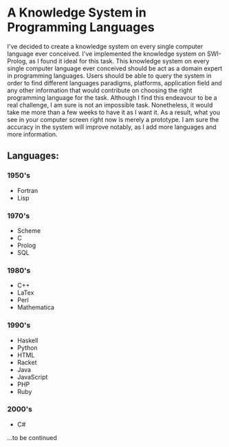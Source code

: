 <h1>A Knowledge System in Programming Languages</h1>

I've decided to create a knowledge system on every single computer language ever
conceived. I've implemented the knowledge system on SWI-Prolog, as I found it ideal for this task. This knowledge
system on every single computer language ever conceived should be act as a domain expert in
programming languages. Users should be able to query the system in order to find different languages
paradigms, platforms, application field and any other information that would contribute on choosing
the right programming language for the task.
Although I find this endeavour to be a real challenge, I am sure is not an impossible task. Nonetheless,
it would take me more than a few weeks to have it as I want it. As a result, what you see in your
computer screen right now is merely a prototype. I am sure the accuracy in the system will improve
notably, as I add more languages and more information.

<h2>Languages: </h2>

<h3>1950's</h3>
<ul>
  <li>Fortran</li>
  <li>Lisp</li>
</ul>

<h3>1970's</h3>
<ul>
  <li>Scheme</li>
  <li>C</li>
  <li>Prolog</li>
  <li>SQL</li>
</ul>

<h3>1980's</h3>
<ul>
  <li>C++</li>
  <li>LaTex</li>
  <li>Perl</li>
  <li>Mathematica</li>
</ul>

<h3>1990's</h3>
<ul>
  <li>Haskell</li>
  <li>Python</li>
  <li>HTML</li>
  <li>Racket</li>
  <li>Java</li>
  <li>JavaScript</li>
  <li>PHP</li>
  <li>Ruby</li>
</ul>

<h3>2000's</h3>
<ul>
  <li>C#</li>
</ul>

...to be continued

